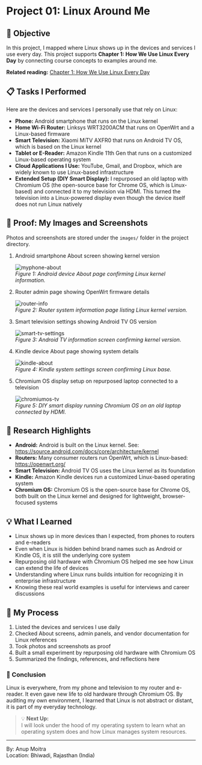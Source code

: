 # Project 01: Linux Around Me

## 📝 Objective  

In this project, I mapped where Linux shows up in the devices and services I use every day. This project supports **Chapter 1: How We Use Linux Every Day** by connecting course concepts to examples around me.  

**Related reading:** [Chapter 1: How We Use Linux Every Day](../01-understanding-linux-concepts/01-everyday-linux.md)  

## 📋 Tasks I Performed  

Here are the devices and services I personally use that rely on Linux:  

- **Phone:** Android smartphone that runs on the Linux kernel  
- **Home Wi-Fi Router:** Linksys WRT3200ACM that runs on OpenWrt and a Linux-based firmware  
- **Smart Television:** Xiaomi MiTV AXFR0 that runs on Android TV OS, which is based on the Linux kernel  
- **Tablet or E-Reader:** Amazon Kindle 11th Gen that runs on a customized Linux-based operating system  
- **Cloud Applications I Use:** YouTube, Gmail, and Dropbox, which are widely known to use Linux-based infrastructure  
- **Extended Setup (DIY Smart Display):** I repurposed an old laptop with Chromium OS (the open-source base for Chrome OS, which is Linux-based) and connected it to my television via HDMI. This turned the television into a Linux-powered display even though the device itself does not run Linux natively  

## 📸 Proof: My Images and Screenshots  

Photos and screenshots are stored under the `images/` folder in the project directory.  

1. Android smartphone About screen showing kernel version  

   ![myphone-about](https://github.com/anup-moitra/foundational-linux-training/blob/main/Projects/images/myphone-about.png)  
   *Figure 1: Android device About page confirming Linux kernel information.*  

2. Router admin page showing OpenWrt firmware details  

   ![router-info](https://github.com/anup-moitra/foundational-linux-training/blob/main/Projects/images/router-info.jpg)  
   *Figure 2: Router system information page listing Linux kernel version.*  

3. Smart television settings showing Android TV OS version  

   ![smart-tv-settings](https://github.com/anup-moitra/foundational-linux-training/blob/main/Projects/images/smart-tv-settings.png)  
   *Figure 3: Android TV information screen confirming kernel version.*  

4. Kindle device About page showing system details  

   ![kindle-about](https://github.com/anup-moitra/foundational-linux-training/blob/main/Projects/images/kindle-about.png)  
   *Figure 4: Kindle system settings screen confirming Linux base.*  

5. Chromium OS display setup on repurposed laptop connected to a television  

   ![chromiumos-tv](https://github.com/anup-moitra/foundational-linux-training/blob/main/Projects/images/chromiumos-tv.png)  
   *Figure 5: DIY smart display running Chromium OS on an old laptop connected by HDMI.*  

## 🔗 Research Highlights  

- **Android:** Android is built on the Linux kernel. See: <https://source.android.com/docs/core/architecture/kernel>  
- **Routers:** Many consumer routers run OpenWrt, which is Linux-based: <https://openwrt.org/>  
- **Smart Television:** Android TV OS uses the Linux kernel as its foundation  
- **Kindle:** Amazon Kindle devices run a customized Linux-based operating system  
- **Chromium OS:** Chromium OS is the open-source base for Chrome OS, both built on the Linux kernel and designed for lightweight, browser-focused systems  

## 💡 What I Learned  

- Linux shows up in more devices than I expected, from phones to routers and e-readers  
- Even when Linux is hidden behind brand names such as Android or Kindle OS, it is still the underlying core system  
- Repurposing old hardware with Chromium OS helped me see how Linux can extend the life of devices  
- Understanding where Linux runs builds intuition for recognizing it in enterprise infrastructure  
- Knowing these real world examples is useful for interviews and career discussions  

## 📁 My Process  

1. Listed the devices and services I use daily  
2. Checked About screens, admin panels, and vendor documentation for Linux references  
3. Took photos and screenshots as proof  
4. Built a small experiment by repurposing old hardware with Chromium OS  
5. Summarized the findings, references, and reflections here  

### 🏁 Conclusion  

Linux is everywhere, from my phone and television to my router and e-reader. It even gave new life to old hardware through Chromium OS. By auditing my own environment, I learned that Linux is not abstract or distant, it is part of my everyday technology.  

> 💡 **Next Up:**  
> I will look under the hood of my operating system to learn what an operating system does and how Linux manages system resources.  

---  

By: Anup Moitra  
Location: Bhiwadi, Rajasthan (India)  
